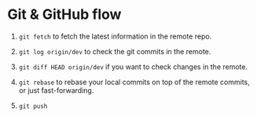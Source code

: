 # Git & GitHub flow

1. `git fetch` to fetch the latest information in the remote repo.

2. `git log origin/dev` to check the git commits in the remote.

3. `git diff HEAD origin/dev` if you want to check changes in the remote.

4. `git rebase` to rebase your local commits on top of the remote commits, or just
   fast-forwarding.

5. `git push`
